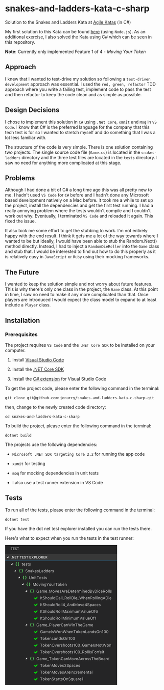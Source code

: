 # snakes-and-ladders-kata-c-sharp

Solution to the Snakes and Ladders Kata at [Agile Katas](http://agilekatas.co.uk/katas/SnakesAndLadders-Kata) (in C#)

My first solution to this Kata can be found [here](https://github.com/jonurry/snakes-and-ladders-kata) (using `Node.js`). As an additional exercise, I also solved the Kata using C# which can be seen in this repository.

**Note:** Currently only implemented Feature 1 of 4 - _Moving Your Token_

## Approach

I knew that I wanted to test-drive my solution so following a `test-driven development` approach was essential. I used the `red, green, refactor` TDD approach where you write a failing test, implement code to pass the test and then refactor to keep the code clean and as simple as possible.

## Design Decisions

I chose to implement this solution in `C#` using `.Net Core`, `xUnit` and `Moq` in `VS Code`. I know that C# is the preferred language for the company that this tech test is for so I wanted to stretch myself and do something that I was a lot less familiar with.

The structure of the code is very simple. There is one solution containing two projects. The single source code file (`Game.cs`) is located in the `snakes-ladders` directory and the three test files are located in the `tests` directory. I saw no need for anything more complicated at this stage.

## Problems

Although I had done a bit of C# a long time ago this was all pretty new to me. I hadn't used `VS Code` for `C#` before and I hadn't done any Microsoft based development natively on a Mac before. It took me a while to set up the project, install the dependencies and get the first test running. I had a really annoying problem where the tests wouldn't compile and I couldn't work out why. Eventually, I terminated `VS Code` and reloaded it again. This fixed the issue.

It also took me some effort to get the stubbing to work. I'm not entirely happy with the end result. I think it gets me a lot of the way towards where I wanted to be but ideally, I would have been able to stub the Random.Next() method directly. Instead, I had to inject a `RandomDieRoller` into the `Game` class and stub that. I would be interested to find out how to do this properly as it is relatively easy in `JavaScript` or `Ruby` using their mocking frameworks.

## The Future

I wanted to keep the solution simple and not worry about future features. This is why there's only one class in the project, the `Game` class. At this point in time, I saw no need to make it any more complicated than that. Once players are introduced I would expect the class model to expand to at least include a `Player` class.

## Installation

### Prerequisites

The project requires `VS Code` and the `.NET Core SDK` to be installed on your computer.

1. Install [Visual Studio Code](https://code.visualstudio.com/)

2. Install the [.NET Core SDK](https://www.microsoft.com/net/download/core)

3. Install the [C# extension](https://marketplace.visualstudio.com/items?itemName=ms-vscode.csharp) for Visual Studio Code

To get the project code, please enter the following command in the terminal:

```
git clone git@github.com:jonurry/snakes-and-ladders-kata-c-sharp.git
```

then, change to the newly created code directory:

```
cd snakes-and-ladders-kata-c-sharp
```

To build the project, please enter the following command in the terminal:

```
dotnet build
```

The projects use the following dependencies:

- `Microsoft .NET SDK targeting Core 2.2` for running the app code

- `xunit` for testing

- `moq` for mocking dependencies in unit tests

- I also use a test runner extension in VS Code

## Tests

To run all of the tests, please enter the following command in the terminal:

```
dotnet test
```

If you have the dot net test explorer installed you can run the tests there.

Here's what to expect when you run the tests in the test runner:

![A screenshot of the tests all passing](./tests.png)
